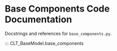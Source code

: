 # Base Components Code Documentation

Docstrings and references for `base_components.py`.

::: CLT_BaseModel.base_components
